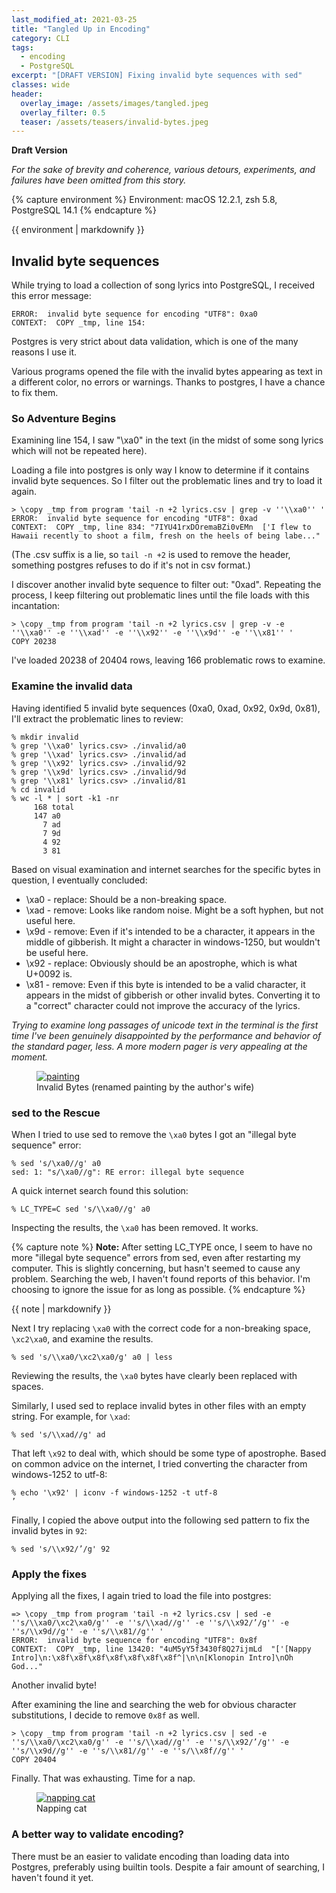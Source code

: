 ```yaml
---
last_modified_at: 2021-03-25
title: "Tangled Up in Encoding"
category: CLI
tags:
  - encoding
  - PostgreSQL
excerpt: "[DRAFT VERSION] Fixing invalid byte sequences with sed"
classes: wide
header:
  overlay_image: /assets/images/tangled.jpeg
  overlay_filter: 0.5
  teaser: /assets/teasers/invalid-bytes.jpeg
---
```


**Draft Version**

*For the sake of brevity and coherence, various detours, experiments, and failures have been omitted from this story.*

{% capture environment %}
Environment: macOS 12.2.1, zsh 5.8, PostgreSQL 14.1
{% endcapture %}<div class="notice">{{ environment | markdownify }}</div>

## Invalid byte sequences

While trying to load a collection of song lyrics into PostgreSQL, I received this error message:

```
ERROR:  invalid byte sequence for encoding "UTF8": 0xa0
CONTEXT:  COPY _tmp, line 154:
```

Postgres is very strict about data validation, which is one of the many reasons I use it.

Various programs opened the file with the invalid bytes appearing as text in a different color, no errors or warnings. Thanks to postgres, I have a chance to fix them.

### So Adventure Begins

Examining line 154, I saw "\xa0" in the text (in the midst of some song lyrics which will not be repeated here).

Loading a file into postgres is only way I know to determine if it contains invalid byte sequences. So I filter out the problematic lines and try to load it again.

```
> \copy _tmp from program 'tail -n +2 lyrics.csv | grep -v ''\\xa0'' '
ERROR:  invalid byte sequence for encoding "UTF8": 0xad
CONTEXT:  COPY _tmp, line 834: "7IYU41rxDOremaBZi0vEMn  ['I flew to Hawaii recently to shoot a film, fresh on the heels of being labe..."
```

(The .csv suffix is a lie, so `tail -n +2` is used to remove the header, something postgres refuses to do if it's not in csv format.)

I discover another invalid byte sequence to filter out: "0xad". Repeating the process, I keep filtering out problematic lines until the file loads with this incantation:

```
> \copy _tmp from program 'tail -n +2 lyrics.csv | grep -v -e ''\\xa0'' -e ''\\xad'' -e ''\\x92'' -e ''\\x9d'' -e ''\\x81'' '
COPY 20238
```

I've loaded 20238 of 20404 rows, leaving 166 problematic rows to examine.

### Examine the invalid data

Having identified 5 invalid byte sequences (0xa0, 0xad, 0x92, 0x9d, 0x81), I'll extract the problematic lines to review:

```
% mkdir invalid
% grep '\\xa0' lyrics.csv> ./invalid/a0
% grep '\\xad' lyrics.csv> ./invalid/ad
% grep '\\x92' lyrics.csv> ./invalid/92
% grep '\\x9d' lyrics.csv> ./invalid/9d
% grep '\\x81' lyrics.csv> ./invalid/81
% cd invalid
% wc -l * | sort -k1 -nr
     168 total
     147 a0
       7 ad
       7 9d
       4 92
       3 81
```

Based on visual examination and internet searches for the specific bytes in question, I eventually concluded:

* \xa0 - replace: Should be a non-breaking space.
* \xad - remove: Looks like random noise. Might be a soft hyphen, but not useful here.
* \x9d - remove: Even if it's intended to be a character, it appears in the middle of gibberish. It might a character in windows-1250, but wouldn't be useful here.
* \x92 - replace: Obviously should be an apostrophe, which is what U+0092 is.
* \x81 - remove: Even if this byte is intended to be a valid character, it appears in the midst of gibberish or other invalid bytes. Converting it to a "correct" character could not improve the accuracy of the lyrics.

*Trying to examine long passages of unicode text in the terminal is the first time I've been genuinely disappointed by the performance and behavior of the standard pager, less. A more modern pager is very appealing at the moment.*

<figure style="width: 800px" class="align-center">
  <a href="/assets/images/tangled.jpeg" title="Tangled" alt="painting of several cursive characters twisted into one">
  <img src="/assets/images/tangled.jpeg" alt="painting"></a>
  <figcaption>Invalid Bytes (renamed painting by the author's wife)</figcaption>
</figure>

### sed to the Rescue

When I tried to use sed to remove the `\xa0` bytes I got an "illegal byte sequence" error:

```
% sed 's/\xa0//g' a0
sed: 1: "s/\xa0//g": RE error: illegal byte sequence
```
A quick internet search found this solution:

```
% LC_TYPE=C sed 's/\\xa0//g' a0
```

Inspecting the results, the `\xa0` has been removed. It works.

{% capture note %}
**Note:** After setting LC_TYPE once, I seem to have no more "illegal byte sequence" errors from sed, even after restarting my computer. This is slightly concerning, but hasn't seemed to cause any problem. Searching the web, I haven't found reports of this behavior. I'm choosing to ignore the issue for as long as possible.
{% endcapture %}<div class="notice--primary">{{ note | markdownify }}</div>

Next I try replacing `\xa0` with the correct code for a non-breaking space, `\xc2\xa0`, and examine the results.

```
% sed 's/\\xa0/\xc2\xa0/g' a0 | less
```

Reviewing the results, the `\xa0` bytes have clearly been replaced with spaces.

Similarly, I used sed to replace invalid bytes in other files with an empty string. For example, for `\xad`:

```
% sed 's/\\xad//g' ad
```

That left `\x92` to deal with, which should be some type of apostrophe. Based on common advice on the internet, I tried converting the character from windows-1252 to utf-8:

```
% echo '\x92' | iconv -f windows-1252 -t utf-8
’
```

Finally, I copied the above output into the following sed pattern to fix the invalid bytes in `92`:

```
% sed 's/\\x92/’/g' 92
```

### Apply the fixes

Applying all the fixes, I again tried to load the file into postgres:

```
=> \copy _tmp from program 'tail -n +2 lyrics.csv | sed -e ''s/\\xa0/\xc2\xa0/g'' -e ''s/\\xad//g'' -e ''s/\\x92/’/g'' -e ''s/\\x9d//g'' -e ''s/\\x81//g'' '
ERROR:  invalid byte sequence for encoding "UTF8": 0x8f
CONTEXT:  COPY _tmp, line 13420: "4uM5yY5f3430f8Q27ijmLd  "['[Nappy Intro]\n:\x8f\x8f\x8f\x8f\x8f\x8f\x8f^|\n\n[Klonopin Intro]\nOh God..."
```

Another invalid byte!

After examining the line and searching the web for obvious character substitutions, I decide to remove `0x8f` as well.

```
> \copy _tmp from program 'tail -n +2 lyrics.csv | sed -e ''s/\\xa0/\xc2\xa0/g'' -e ''s/\\xad//g'' -e ''s/\\x92/’/g'' -e ''s/\\x9d//g'' -e ''s/\\x81//g'' -e ''s/\\x8f//g'' '
COPY 20404
```

Finally. That was exhausting. Time for a nap.

<figure style="width: 800px" class="align-center">
  <a href="/assets/images/nap-time.jpeg" title="Nap Time" alt="napping cat">
  <img src="/assets/images/nap-time.jpeg" alt="napping cat"></a>
  <figcaption>Napping cat</figcaption>
</figure>

### A better way to validate encoding?

There must be an easier to validate encoding than loading data into Postgres, preferably using builtin tools. Despite a fair amount of searching, I haven't found it yet.
